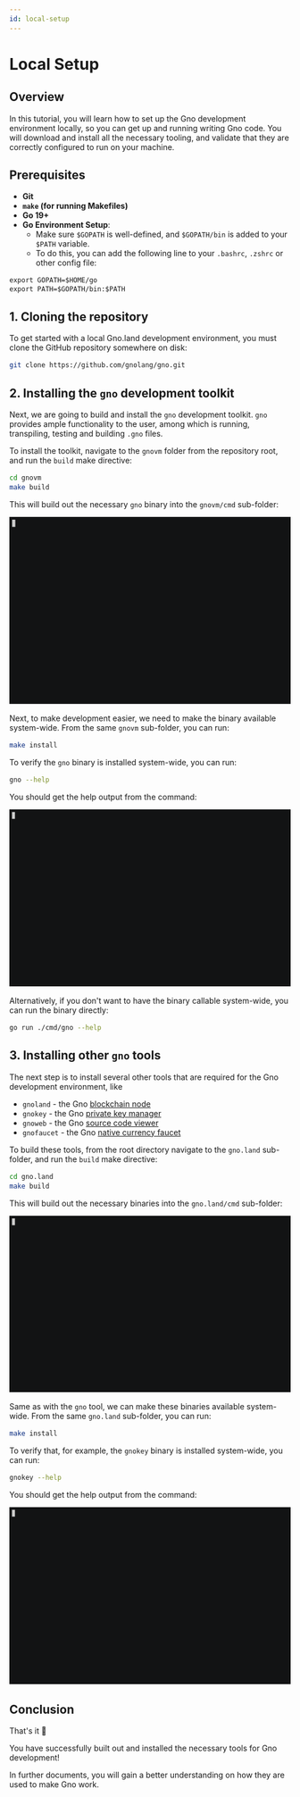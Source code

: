 ```yaml
---
id: local-setup
---
```


# Local Setup

## Overview

In this tutorial, you will learn how to set up the Gno development environment locally, so you
can get up and running writing Gno code. You will download and install all the necessary tooling,
and validate that they are correctly configured to run on your machine.

## Prerequisites

- **Git**
- **`make` (for running Makefiles)**
- **Go 19+**
- **Go Environment Setup**:
  - Make sure `$GOPATH` is well-defined, and `$GOPATH/bin` is added to your `$PATH` variable.
  - To do this, you can add the following line to your `.bashrc`, `.zshrc` or other config file:
```
export GOPATH=$HOME/go
export PATH=$GOPATH/bin:$PATH
```

## 1. Cloning the repository

To get started with a local Gno.land development environment, you must clone the GitHub repository
somewhere on disk:

```bash
git clone https://github.com/gnolang/gno.git
```

## 2. Installing the `gno` development toolkit

Next, we are going to build and install the `gno` development toolkit.
`gno` provides ample functionality to the user, among which is running, transpiling, testing and building `.gno` files.

To install the toolkit, navigate to the `gnovm` folder from the repository root, and run the `build` make directive:

```bash
cd gnovm
make build
```

This will build out the necessary `gno` binary into the `gnovm/cmd` sub-folder:

![gno tool build](../assets/getting-started/local-setup/make-build-gnovm.gif)

Next, to make development easier, we need to make the binary available system-wide.
From the same `gnovm` sub-folder, you can run:

```bash
make install
```

To verify the `gno` binary is installed system-wide, you can run:

```bash
gno --help
```

You should get the help output from the command:

![gno help](../assets/getting-started/local-setup/gno-help.gif)

Alternatively, if you don't want to have the binary callable system-wide, you can run the binary directly:

```bash
go run ./cmd/gno --help
```

## 3. Installing other `gno` tools

The next step is to install several other tools that are required for the Gno development environment, like

- `gnoland` - the Gno [blockchain node](setting-up-a-local-chain.md)
- `gnokey` - the Gno [private key manager](working-with-key-pairs.md)
- `gnoweb` - the Gno [source code viewer](browsing-gno-source-code.md)
- `gnofaucet` - the Gno [native currency faucet](setting-up-funds/running-a-faucet.md)

To build these tools, from the root directory navigate to the `gno.land` sub-folder, and run the `build` make
directive:

```bash
cd gno.land
make build
```

This will build out the necessary binaries into the `gno.land/cmd` sub-folder:

![gno tools build](../assets/getting-started/local-setup/make-build-gnoland.gif)

Same as with the `gno` tool, we can make these binaries available system-wide.
From the same `gno.land` sub-folder, you can run:

```bash
make install
```

To verify that, for example, the `gnokey` binary is installed system-wide, you can run:

```bash
gnokey --help
```

You should get the help output from the command:

![gnokey help](../assets/getting-started/local-setup/gnokey-help.gif)

## Conclusion

That's it 🎉

You have successfully built out and installed the necessary tools for Gno development!

In further documents, you will gain a better understanding on how they are used to make Gno work.
